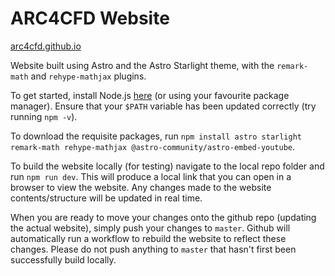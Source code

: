 # ARC4CFD Website

[arc4cfd.github.io](https://arc4cfd.github.io)

Website built using Astro and the Astro Starlight theme, with the `remark-math` and `rehype-mathjax` plugins.

To get started, install Node.js [here](https://nodejs.org/en/download/current) (or using your favourite package manager). Ensure that your `$PATH` variable has been updated correctly (try running `npm -v`).

To download the requisite packages, run `npm install astro starlight remark-math rehype-mathjax @astro-community/astro-embed-youtube`.

To build the website locally (for testing) navigate to the local repo folder and run `npm run dev`. This will produce a local link that you can open in a browser to view the website. Any changes made to the website contents/structure will be updated in real time.

When you are ready to move your changes onto the github repo (updating the actual website), simply push your changes to `master`. Github will automatically run a workflow to rebuild the website to reflect these changes. Please do not push anything to `master` that hasn't first been successfully build locally.
